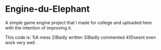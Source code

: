 Engine-du-Elephant
==================

A simple game engine project that i made for college and uploaded here with the intention of improving it.

This code is:
1)A mess
2)Badly written
3)Badly commented
4)Doesnt even work very well.

